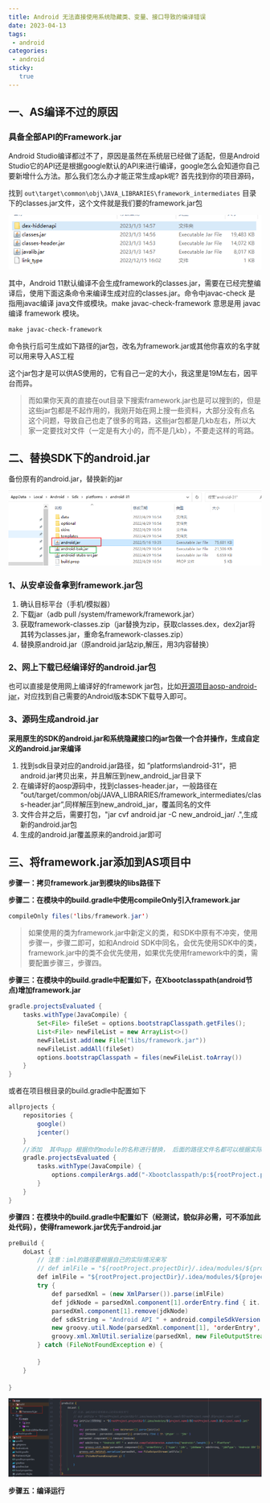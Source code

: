 ```yaml
---
title: Android 无法直接使用系统隐藏类、变量、接口导致的编译错误
date: 2023-04-13
tags:
 - android
categories: 
 - android
sticky: 
   true
---
```


## 一、AS编译不过的原因

### 具备全部API的Framework.jar

Android Studio编译都过不了，原因是虽然在系统层已经做了适配，但是Android Studio它的API还是根据google默认的API来进行编译，google怎么会知道你自己要新增什么方法。那么我们怎么办才能正常生成apk呢?  首先找到你的项目源码，

找到 `out\target\common\obj\JAVA_LIBRARIES\framework_intermediates` 目录下的classes.jar文件，这个文件就是我们要的framework.jar包

![image-20230106152648019](https://raw.githubusercontent.com/shug666/image/main/images/image-20230106152648019.png)

其中，Android 11默认编译不会生成framework的classes.jar，需要在已经完整编译后，使用下面这条命令来编译生成对应的classes.jar。命令中javac-check 是指用javac编译 java文件或模块。make javac-check-framework 意思是用 javac 编译 framework 模块。

```makefile
make javac-check-framework
```

命令执行后可生成如下路径的jar包，改名为framework.jar或其他你喜欢的名字就可以用来导入AS工程

这个jar包才是可以供AS使用的，它有自己一定的大小，我这里是19M左右，因平台而异。

> 而如果你天真的直接在out目录下搜索framework.jar也是可以搜到的，但是这些jar包都是不起作用的，我刚开始在网上搜一些资料，大部分没有点名这个问题，导致自己也走了很多的弯路，这些jar包都是几kb左右，所以大家一定要找对文件（一定是有大小的，而不是几kb），不要走这样的弯路。

## 二、替换SDK下的android.jar

备份原有的android.jar，替换新的jar

![img](https://raw.githubusercontent.com/shug666/image/main/images/2737084-20220517114518803-154205959.png)

### 1、从安卓设备拿到framework.jar包

1. 确认目标平台（手机/模拟器）
2. 下载jar（adb pull /system/framework/framework.jar）
3. 获取framework-classes.zip（jar替换为zip，获取classes.dex，dex2jar将其转为classes.jar，重命名framework-classes.zip）
4. 替换原android.jar（原android.jar站zip,解压，用3内容替换）

### 2、网上下载已经编译好的android.jar包

也可以直接是使用网上编译好的framework jar包，比如[开源项目](https://so.csdn.net/so/search?q=开源项目&spm=1001.2101.3001.7020)[aosp-android-jar](https://github.com/Reginer/aosp-android-jar)，对应找到自己需要的Android版本SDK下载导入即可。

### 3、源码生成android.jar

**采用原生的SDK的android.jar和系统隐藏接口的jar包做一个合并操作，生成自定义的android.jar来编译**

1. 找到sdk目录对应的android.jar路径，如 ”platforms\android-31“，把android.jar拷贝出来，并且解压到new_android_jar目录下
2. 在编译好的aosp源码中，找到classes-header.jar，一般路径在 “out/target/common/obj/JAVA_LIBRARIES/framework_intermediates/class-header.jar”,同样解压到new_android_jar，覆盖同名的文件
3. 文件合并之后，需要打包，"jar cvf android.jar -C new_android_jar/ .",生成新的android.jar包
4. 生成的android.jar覆盖原来的android.jar即可

## 三、将framework.jar添加到AS项目中

**步骤一：拷贝framework.jar到模块的libs路径下**

**步骤二：在模块中的build.gradle中使用compileOnly引入framework.jar**

```java
compileOnly files('libs/framework.jar')
```

> 如果使用的类为framework.jar中新定义的类，和SDK中原有不冲突，使用步骤一，步骤二即可，如和Android SDK中同名，会优先使用SDK中的类，framework.jar中的类不会优先使用，如果优先使用framework中的类，需要配置步骤三，步骤四。

**步骤三：在模块中的build.gradle中配置如下，在Xbootclasspath(android节点)增加framework.jar**

```java
gradle.projectsEvaluated {
    tasks.withType(JavaCompile) {
        Set<File> fileSet = options.bootstrapClasspath.getFiles();
        List<File> newFileList = new ArrayList<>()
        newFileList.add(new File("libs/framework.jar"))
        newFileList.addAll(fileSet)
        options.bootstrapClasspath = files(newFileList.toArray())
    }
}
```

或者在项目根目录的build.gradle中配置如下

```java
allprojects {
    repositories {
        google()
        jcenter()
    }
    //添加  其中app 根据你的module的名称进行替换， 后面的路径文件名都可以根据实际情况进行替换，但是开头的-Xbootclasspath/p:  这个是关键字
    gradle.projectsEvaluated {
        tasks.withType(JavaCompile) {
            options.compilerArgs.add("-Xbootclasspath/p:${rootProject.projectDir}/app/libs/framework.jar")
        }
    }
}
```

**步骤四：在模块中的build.gradle中配置如下（经测试，貌似非必需，可不添加此处代码），使得framework.jar优先于android.jar**

```java
preBuild {
    doLast {
        // 注意：iml的路径要根据自己的实际情况来写
        // def imlFile = "${rootProject.projectDir}/.idea/modules/${project.name}/${rootProject.name}.${project.name}.iml"
        def imlFile = "${rootProject.projectDir}/.idea/modules/${project.name}/${rootProject.name}.${project.name}.iml"
        try {
            def parsedXml = (new XmlParser()).parse(imlFile)
            def jdkNode = parsedXml.component[1].orderEntry.find { it.'@type' == 'jdk' }
            parsedXml.component[1].remove(jdkNode)
            def sdkString = "Android API " + android.compileSdkVersion.substring("android-".length()) + " Platform"
            new groovy.util.Node(parsedXml.component[1], 'orderEntry', ['type': 'jdk', 'jdkName': sdkString, 'jdkType': 'Android SDK'])
            groovy.xml.XmlUtil.serialize(parsedXml, new FileOutputStream(imlFile))
        } catch (FileNotFoundException e) {

        }
    }

}
```

![image-20230106151541512](https://raw.githubusercontent.com/shug666/image/main/images/image-20230106151541512.png)

**步骤五：编译运行**

  

